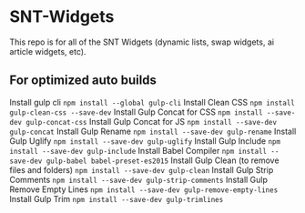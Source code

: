 # SNT-Widgets

This repo is for all of the SNT Widgets (dynamic lists, swap widgets, ai article widgets, etc).

## For optimized auto builds
Install gulp cli
```npm install --global gulp-cli```
Install Clean CSS
```npm install gulp-clean-css --save-dev```
Install Gulp Concat for CSS
```npm install --save-dev gulp-concat-css```
Install Gulp Concat for JS 
```npm install --save-dev gulp-concat```
Install Gulp Rename
```npm install --save-dev gulp-rename```
Install Gulp Uglify
```npm install --save-dev gulp-uglify```
Install Gulp Include
```npm install --save-dev gulp-include```
Install Babel Compiler
```npm install --save-dev gulp-babel babel-preset-es2015```
Install Gulp Clean (to remove files and folders)
```npm install --save-dev gulp-clean```
Install Gulp Strip Comments
```npm install --save-dev gulp-strip-comments```
Install Gulp Remove Empty Lines
```npm install --save-dev gulp-remove-empty-lines```
Install Gulp Trim 
```npm install --save-dev gulp-trimlines```

